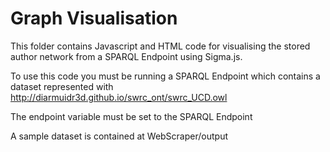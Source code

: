 # Graph Visualisation

This folder contains Javascript and HTML code for visualising the stored author network from a SPARQL Endpoint using Sigma.js.

To use this code you must be running a SPARQL Endpoint which contains a dataset represented with http://diarmuidr3d.github.io/swrc_ont/swrc_UCD.owl

The endpoint variable must be set to the SPARQL Endpoint

A sample dataset is contained at WebScraper/output
